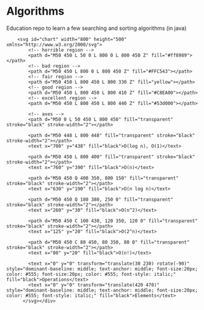 # Algorithms
Education repo to learn a few searching and sorting algorithms (in java) 
          
        <svg id="chart" width="800" height="500" xmlns="http://www.w3.org/2000/svg">
            <!-- horrible region -->
            <path d="M50 450 L 50 0 L 800 0 L 800 450 Z" fill="#ff8989"></path>
            <!-- bad region -->
            <path d="M50 450 L 800 0 L 800 450 Z" fill="#FFC543"></path>
            <!-- fair region -->
            <path d="M50 450 L 800 450 L 800 330 Z" fill="yellow"></path>
            <!-- good region -->
            <path d="M50 450 L 800 450 L 800 410 Z" fill="#C8EA00"></path>
            <!-- excellent region -->
            <path d="M50 450 L 800 450 L 800 440 Z" fill="#53d000"></path>

            <!-- axes -->
            <path d="M50 0 L 50 450 L 800 450" fill="transparent" stroke="black" stroke-width="2"></path>

            <path d="M50 448 L 800 448" fill="transparent" stroke="black" stroke-width="2"></path>
            <text x="700" y="438" fill="black">O(log n), O(1)</text>

            <path d="M50 450 L 800 400" fill="transparent" stroke="black" stroke-width="2"></path>
            <text x="760" y="390" fill="black">O(n)</text>

            <path d="M50 450 Q 400 350, 800 150" fill="transparent" stroke="black" stroke-width="2"></path>
            <text x="630" y="190" fill="black">O(n log n)</text>

            <path d="M50 450 Q 180 380, 250 0" fill="transparent" stroke="black" stroke-width="2"></path>
            <text x="260" y="30" fill="black">O(n^2)</text>

            <path d="M50 450 C 100 430, 120 350, 120 0" fill="transparent" stroke="black" stroke-width="2"></path>
            <text x="125" y="20" fill="black">O(2^n)</text>

            <path d="M50 450 C 80 450, 80 350, 80 0" fill="transparent" stroke="black" stroke-width="2"></path>
            <text x="80" y="20" fill="black">O(n!)</text>

            <text x="0" y="0" transform="translate(30 230) rotate(-90)" style="dominant-baseline: middle; text-anchor: middle; font-size:20px; color: #555; font-size:20px; color: #555; font-style: italic;" fill="black">Operations</text>
            <text x="0" y="0" transform="translate(420 470)" style="dominant-baseline: middle; text-anchor: middle; font-size:20px; color: #555; font-style: italic;" fill="black">Elements</text>
          </svg></div>
